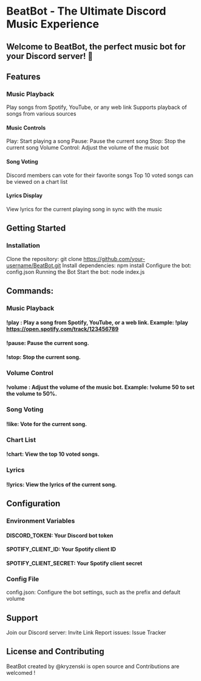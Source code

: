 # BeatBot - The Ultimate Discord Music Experience
## Welcome to BeatBot, the perfect music bot for your Discord server! 🤘

## Features

### Music Playback
Play songs from Spotify, YouTube, or any web link
Supports playback of songs from various sources

#### Music Controls
Play: Start playing a song
Pause: Pause the current song
Stop: Stop the current song
Volume Control: Adjust the volume of the music bot

#### Song Voting
Discord members can vote for their favorite songs
Top 10 voted songs can be viewed on a chart list

#### Lyrics Display
View lyrics for the current playing song in sync with the music

## Getting Started

### Installation
Clone the repository: git clone https://github.com/your-username/BeatBot.git
Install dependencies: npm install
Configure the bot: config.json
Running the Bot
Start the bot: node index.js

## Commands:
### Music Playback
#### !play <url>: Play a song from Spotify, YouTube, or a web link. Example: !play https://open.spotify.com/track/123456789
#### !pause: Pause the current song.
#### !stop: Stop the current song.

### Volume Control
#### !volume <volume>: Adjust the volume of the music bot. Example: !volume 50 to set the volume to 50%.
### Song Voting
#### !like: Vote for the current song.

### Chart List
#### !chart: View the top 10 voted songs.

### Lyrics
#### !lyrics: View the lyrics of the current song.

## Configuration
### Environment Variables
#### DISCORD_TOKEN: Your Discord bot token
#### SPOTIFY_CLIENT_ID: Your Spotify client ID
#### SPOTIFY_CLIENT_SECRET: Your Spotify client secret
### Config File
config.json: Configure the bot settings, such as the prefix and default volume

## Support
Join our Discord server: Invite Link
Report issues: Issue Tracker

## License and Contributing
BeatBot created by @kryzenski is open source and Contributions are welcomed !
